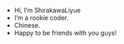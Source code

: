 - Hi, I’m ShirakawaLiyue
- I’m a rookie coder.
- Chinese.
- Happy to be friends with you guys!

<!---
ShirakawaLiyue/ShirakawaLiyue is a ✨ special ✨ repository because its `README.md` (this file) appears on your GitHub profile.
You can click the Preview link to take a look at your changes.
--->
